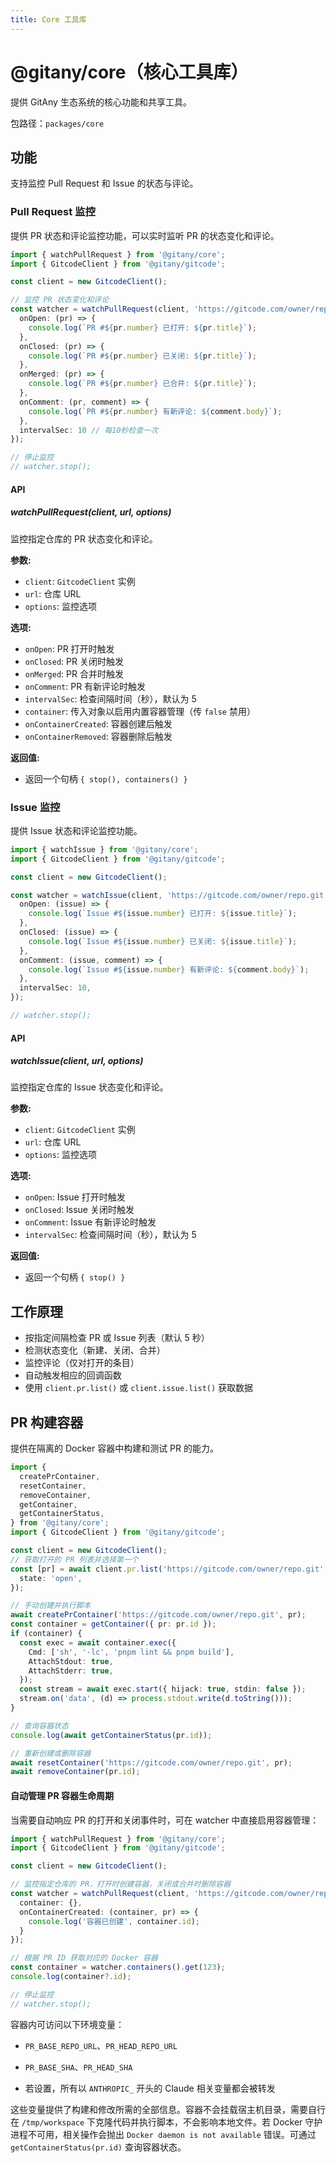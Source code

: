 ```yaml
---
title: Core 工具库
---
```


# @gitany/core（核心工具库）

提供 GitAny 生态系统的核心功能和共享工具。

包路径：`packages/core`

## 功能

支持监控 Pull Request 和 Issue 的状态与评论。

### Pull Request 监控

提供 PR 状态和评论监控功能，可以实时监听 PR 的状态变化和评论。

```ts
import { watchPullRequest } from '@gitany/core';
import { GitcodeClient } from '@gitany/gitcode';

const client = new GitcodeClient();

// 监控 PR 状态变化和评论
const watcher = watchPullRequest(client, 'https://gitcode.com/owner/repo.git', {
  onOpen: (pr) => {
    console.log(`PR #${pr.number} 已打开: ${pr.title}`);
  },
  onClosed: (pr) => {
    console.log(`PR #${pr.number} 已关闭: ${pr.title}`);
  },
  onMerged: (pr) => {
    console.log(`PR #${pr.number} 已合并: ${pr.title}`);
  },
  onComment: (pr, comment) => {
    console.log(`PR #${pr.number} 有新评论: ${comment.body}`);
  },
  intervalSec: 10 // 每10秒检查一次
});

// 停止监控
// watcher.stop();
```

#### API

##### watchPullRequest(client, url, options)

监控指定仓库的 PR 状态变化和评论。

**参数:**
- `client`: `GitcodeClient` 实例
- `url`: 仓库 URL
- `options`: 监控选项

**选项:**
- `onOpen`: PR 打开时触发
- `onClosed`: PR 关闭时触发
- `onMerged`: PR 合并时触发
- `onComment`: PR 有新评论时触发
- `intervalSec`: 检查间隔时间（秒），默认为 5
- `container`: 传入对象以启用内置容器管理（传 `false` 禁用）
- `onContainerCreated`: 容器创建后触发
- `onContainerRemoved`: 容器删除后触发

**返回值:**
- 返回一个句柄 `{ stop(), containers() }`

### Issue 监控

提供 Issue 状态和评论监控功能。

```ts
import { watchIssue } from '@gitany/core';
import { GitcodeClient } from '@gitany/gitcode';

const client = new GitcodeClient();

const watcher = watchIssue(client, 'https://gitcode.com/owner/repo.git', {
  onOpen: (issue) => {
    console.log(`Issue #${issue.number} 已打开: ${issue.title}`);
  },
  onClosed: (issue) => {
    console.log(`Issue #${issue.number} 已关闭: ${issue.title}`);
  },
  onComment: (issue, comment) => {
    console.log(`Issue #${issue.number} 有新评论: ${comment.body}`);
  },
  intervalSec: 10,
});

// watcher.stop();
```

#### API

##### watchIssue(client, url, options)

监控指定仓库的 Issue 状态变化和评论。

**参数:**
- `client`: `GitcodeClient` 实例
- `url`: 仓库 URL
- `options`: 监控选项

**选项:**
- `onOpen`: Issue 打开时触发
- `onClosed`: Issue 关闭时触发
- `onComment`: Issue 有新评论时触发
- `intervalSec`: 检查间隔时间（秒），默认为 5

**返回值:**
- 返回一个句柄 `{ stop() }`

## 工作原理

- 按指定间隔检查 PR 或 Issue 列表（默认 5 秒）
- 检测状态变化（新建、关闭、合并）
- 监控评论（仅对打开的条目）
- 自动触发相应的回调函数
- 使用 `client.pr.list()` 或 `client.issue.list()` 获取数据

## PR 构建容器

提供在隔离的 Docker 容器中构建和测试 PR 的能力。

```ts
import {
  createPrContainer,
  resetContainer,
  removeContainer,
  getContainer,
  getContainerStatus,
} from '@gitany/core';
import { GitcodeClient } from '@gitany/gitcode';

const client = new GitcodeClient();
// 获取打开的 PR 列表并选择第一个
const [pr] = await client.pr.list('https://gitcode.com/owner/repo.git', {
  state: 'open',
});

// 手动创建并执行脚本
await createPrContainer('https://gitcode.com/owner/repo.git', pr);
const container = getContainer({ pr: pr.id });
if (container) {
  const exec = await container.exec({
    Cmd: ['sh', '-lc', 'pnpm lint && pnpm build'],
    AttachStdout: true,
    AttachStderr: true,
  });
  const stream = await exec.start({ hijack: true, stdin: false });
  stream.on('data', (d) => process.stdout.write(d.toString()));
}

// 查询容器状态
console.log(await getContainerStatus(pr.id));

// 重新创建或删除容器
await resetContainer('https://gitcode.com/owner/repo.git', pr);
await removeContainer(pr.id);
```

#### 自动管理 PR 容器生命周期

当需要自动响应 PR 的打开和关闭事件时，可在 watcher 中直接启用容器管理：

```ts
import { watchPullRequest } from '@gitany/core';
import { GitcodeClient } from '@gitany/gitcode';

const client = new GitcodeClient();

// 监控指定仓库的 PR，打开时创建容器，关闭或合并时删除容器
const watcher = watchPullRequest(client, 'https://gitcode.com/owner/repo.git', {
  container: {},
  onContainerCreated: (container, pr) => {
    console.log('容器已创建', container.id);
  }
});

// 根据 PR ID 获取对应的 Docker 容器
const container = watcher.containers().get(123);
console.log(container?.id);

// 停止监控
// watcher.stop();
```

容器内可访问以下环境变量：

- `PR_BASE_REPO_URL`、`PR_HEAD_REPO_URL`
- `PR_BASE_SHA`、`PR_HEAD_SHA`

- 若设置，所有以 `ANTHROPIC_` 开头的 Claude 相关变量都会被转发

这些变量提供了构建和修改所需的全部信息。容器不会挂载宿主机目录，需要自行在 `/tmp/workspace` 下克隆代码并执行脚本，不会影响本地文件。若 Docker 守护进程不可用，相关操作会抛出 `Docker daemon is not available` 错误。可通过 `getContainerStatus(pr.id)` 查询容器状态。

